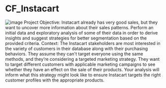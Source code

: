 # CF_Instacart
![image](https://user-images.githubusercontent.com/102547117/160653282-3e74b9e2-44ab-476c-9a67-50ced669bc4b.png)
Project Objective:
Instacart already has very good sales, but they want to uncover more information about their sales patterns. Perform an initial data and exploratory analysis of some of their data in order to derive insights and suggest strategies for better segmentation based on the provided criteria.
Context: 
The Instacart stakeholders are most interested in the variety of customers in their database along with their purchasing behaviors. They assume they can't target everyone using the same methods, and they’re considering a targeted marketing strategy. They want to target different customers with applicable marketing campaigns to see whether they have an effect on the sale of their products. Your analysis will inform what this strategy might look like to ensure Instacart targets the right customer profiles with the appropriate products.
